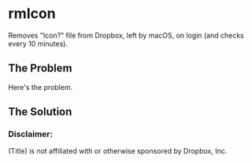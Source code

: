 # rmIcon
Removes "Icon?" file from Dropbox, left by macOS, on login (and checks every 10 minutes). 

## The Problem

Here's the problem.

## The Solution




### Disclaimer:

(Title) is not affiliated with or otherwise sponsored by Dropbox, Inc.
